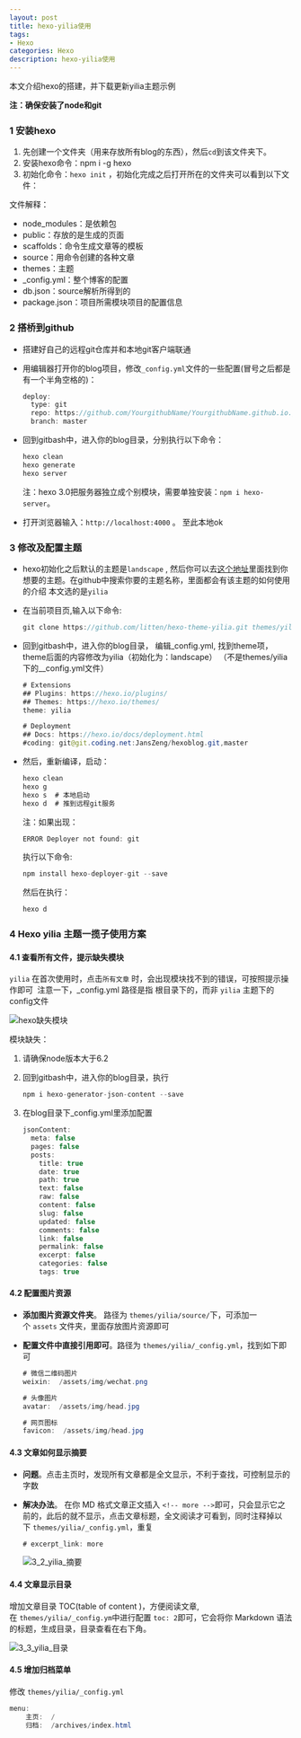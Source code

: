 ```yaml
---
layout: post
title: hexo-yilia使用
tags:
- Hexo
categories: Hexo
description: hexo-yilia使用
---
```


本文介绍hexo的搭建，并下载更新yilia主题示例

<!-- more --> 

**注：确保安装了node和git**

### 1 安装hexo

1. 先创建一个文件夹（用来存放所有blog的东西），然后`cd`到该文件夹下。
2. 安装hexo命令：npm i -g hexo
3. 初始化命令：`hexo init` ，初始化完成之后打开所在的文件夹可以看到以下文件： 

文件解释：

- node_modules：是依赖包
- public：存放的是生成的页面
- scaffolds：命令生成文章等的模板
- source：用命令创建的各种文章
- themes：主题
- _config.yml：整个博客的配置
- db.json：source解析所得到的
- package.json：项目所需模块项目的配置信息

### 2 搭桥到github

- 搭建好自己的远程git仓库并和本地git客户端联通

- 用编辑器打开你的blog项目，修改`_config.yml`文件的一些配置(冒号之后都是有一个半角空格的)：

  ```java
  deploy:
    type: git
    repo: https://github.com/YourgithubName/YourgithubName.github.io.git
    branch: master
  ```

- 回到gitbash中，进入你的blog目录，分别执行以下命令：

  ```java
  hexo clean
  hexo generate
  hexo server
  ```

  注：hexo 3.0把服务器独立成个别模块，需要单独安装：`npm i hexo-server`。 

- 打开浏览器输入：`http://localhost:4000`  。 至此本地ok

### 3 修改及配置主题

- hexo初始化之后默认的主题是`landscape` , 然后你可以去[这个地址](https://hexo.io/themes/)里面找到你想要的主题。在github中搜索你要的主题名称，里面都会有该主题的如何使用的介绍  本文选的是`yilia`

- 在当前项目页,输入以下命令: 

  ```java
  git clone https://github.com/litten/hexo-theme-yilia.git themes/yilia
  ```

- 回到gitbash中，进入你的blog目录， 编辑_config.yml,  找到theme项，theme后面的内容修改为yilia（初始化为：landscape） （不是themes/yilia下的__config.yml文件）

  ```java
  # Extensions
  ## Plugins: https://hexo.io/plugins/
  ## Themes: https://hexo.io/themes/
  theme: yilia
  
  # Deployment
  ## Docs: https://hexo.io/docs/deployment.html
  #coding: git@git.coding.net:JansZeng/hexoblog.git,master
  ```

- 然后，重新编译，启动： 

  ```java
  hexo clean
  hexo g
  hexo s  # 本地启动
  hexo d  # 推到远程git服务
  ```

  注：如果出现：

  ```java
  ERROR Deployer not found: git
  ```

  执行以下命令: 

  ```java
  npm install hexo-deployer-git --save
  ```

  然后在执行：

  ```java
  hexo d
  ```

### 4 Hexo yilia 主题一揽子使用方案

#### 4.1 查看所有文件，提示缺失模块

`yilia` 在首次使用时，点击`所有文章` 时，会出现模块找不到的错误，可按照提示操作即可  注意一下，_config.yml 路径是指 根目录下的，而非 `yilia` 主题下的 config文件 

![hexo缺失模块](/images/Hexo/Hexo_hexo.png)

模块缺失：

1. 请确保node版本大于6.2

2. 回到gitbash中，进入你的blog目录，执行

   ```java
   npm i hexo-generator-json-content --save
   ```

3. 在blog目录下_config.yml里添加配置

   ```java
   jsonContent:
     meta: false
     pages: false
     posts:
       title: true
       date: true
       path: true
       text: false
       raw: false
       content: false
       slug: false
       updated: false
       comments: false
       link: false
       permalink: false
       excerpt: false
       categories: false
       tags: true
   ```

#### 4.2 配置图片资源

- **添加图片资源文件夹**。 路径为 `themes/yilia/source/`下，可添加一个 `assets` 文件夹，里面存放图片资源即可 

- **配置文件中直接引用即可**。路径为 `themes/yilia/_config.yml`，找到如下即可 

  ```java
  # 微信二维码图片
  weixin:  /assets/img/wechat.png
  
  # 头像图片
  avatar:  /assets/img/head.jpg
  
  # 网页图标
  favicon:  /assets/img/head.jpg
  ```

#### 4.3 文章如何显示摘要

- **问题**。点击主页时，发现所有文章都是全文显示，不利于查找，可控制显示的字数

- **解决办法**。 在你 MD 格式文章正文插入 `<!-- more -->`即可，只会显示它之前的，此后的就不显示，点击文章标题，全文阅读才可看到，同时注释掉以下 `themes/yilia/_config.yml`，重复 

  ```java
  # excerpt_link: more
  ```

  ![3_2_yilia_摘要](/images/Hexo/Hexo_hexo2.png)

#### 4.4 文章显示目录

增加文章目录 TOC(table of content )，方便阅读文章, 在 `themes/yilia/_config.ym`中进行配置 `toc: 2`即可，它会将你 Markdown 语法的标题，生成目录，目录查看在右下角。 

![3_3_yilia_目录](/images/Hexo/Hexo_hexo3.png)

#### 4.5 增加归档菜单

修改 `themes/yilia/_config.yml` 

```java
menu:
    主页:  /
    归档:  /archives/index.html
```



